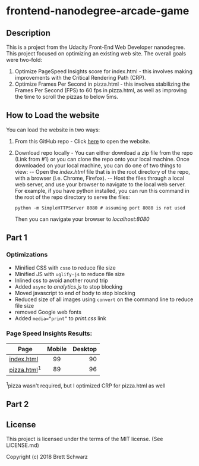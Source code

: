 
frontend-nanodegree-arcade-game
===============================

Description
-----------

This is a project from the Udacity Front-End Web Developer nanodegree.  This project focused on optimizing an existing web site. The overall goals were two-fold:
1. Optimize PageSpeed Insights score for index.html - this involves making improvements with the Critical Rendering Path (CRP).
2. Optimize Frames Per Second in pizza.html - this involves stabilizing the Frames Per Second (FPS) to 60 fps in pizza.html, as well as improving the time to scroll the pizzas to below 5ms.

How to Load the website
-----------------------
You can load the website in two ways:
1. From this GitHub repo - Click [here](https://bschwarz.github.io/frontend-nanodegree-mobile-portfolio/) to open the website.
2. Download repo locally - You can either download a zip file from the repo (Link from #1) or you can clone the repo onto your local machine. Once downloaded on your local machine, you can do one of two things to view:
-- Open the *index.html* file that is in the root directory of the repo, with a browser (i.e. Chrome, Firefox).
-- Host the files through a local web server, and use your browser to navigate to the local web server. For example, if you have python installed, you can run this command in the root of the repo directory to serve the files: 

      ```
      python -m SimpleHTTPServer 8080 # assuming port 8080 is not used
      ```

   Then you can navigate your browser to *localhost:8080*


Part 1
-------------
### Optimizations
-   Minified CSS with ```csso``` to reduce file size
-   Minified JS with ```uglify-js``` to reduce file size
-   Inlined css to avoid another round trip
-   Added ```async``` to *analytics.js* to stop blocking
-   Moved javascript to end of body to stop blocking
-   Reduced size of all images using ```convert``` on the command line to reduce file size
-   removed Google web fonts
-   Added ```media=“print”``` to *print.css* link

### Page Speed Insights Results:


| Page        | Mobile           | Desktop  |
|------------- |:-------------:| -----:|
|[index.html]( https://developers.google.com/speed/pagespeed/insights/?url=https%3A%2F%2Fbschwarz.github.io%2Ffrontend-nanodegree-mobile-portfolio%2F)      | 99 | 90 |
| [pizza.html](https://developers.google.com/speed/pagespeed/insights/?url=https%3A%2F%2Fbschwarz.github.io%2Ffrontend-nanodegree-mobile-portfolio%2Fviews%2Fpizza.html)<sup>1</sup>       | 89      |   96 |
    
<sup>1</sup>pizza wasn't required, but I optimized CRP for pizza.html as well


Part 2
--------

License
-------
This project is licensed under the terms of the MIT license. (See LICENSE.md)

Copyright (c) 2018 Brett Schwarz